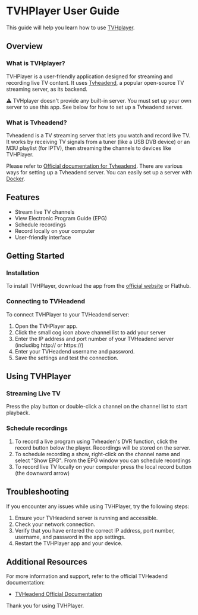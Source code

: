# TVHPlayer User Guide

This guide will help you learn how to use [TVHplayer](https://github.com/mfat/tvhplayer).

## Overview

### What is TVHplayer?
TVHPlayer is a user-friendly application designed for streaming and recording live TV content. It uses [Tvheadend](https://tvheadend.org/), a popular open-source TV streaming server, as its backend.

:warning: TVHplayer doesn't provide any built-in server. You must set up your own server to use this app. See below for how to set up a Tvheadend server. 

### What is Tvheadend?
Tvheadend is a TV streaming server that lets you watch and record live TV. It works by receiving TV signals from a tuner (like a USB DVB device) or an M3U playlist (for IPTV), then streaming the channels to devices like TVHPlayer.

Please refer to [Official documentation for Tvheadend](https://docs.tvheadend.org/documentation).
There are various ways for setting up a Tvheadend server. 
You can easily set up a server with [Docker](https://hub.docker.com/r/linuxserver/tvheadend).


## Features

- Stream live TV channels
- View Electronic Program Guide (EPG)
- Schedule recordings
- Record locally on your computer
- User-friendly interface


## Getting Started

### Installation

To install TVHPlayer, download the app from the [official website](https://github.com/mfat/tvhplayer) or Flathub.

### Connecting to TVHeadend

To connect TVHPlayer to your TVHeadend server:

1. Open the TVHPlayer app.
2. Click the small cog icon above channel list to add your server
3. Enter the IP address and port number of your TVHeadend server (includibg http:// or https://)
4. Enter your TVHeadend username and password.
5. Save the settings and test the connection.

## Using TVHPlayer

### Streaming Live TV

Press the play button or double-click a channel on the channel list to start playback.

### Schedule recordings

1. To record a live program using Tvheaden's DVR function, click the record button below the player. Recordings will be stored on the server.
2. To schedule recording a show, right-click on the channel name and select "Show EPG". From the EPG window you can schedule recordings
3. To record live TV locally on your computer press the local record button (the downward arrow)

## Troubleshooting

If you encounter any issues while using TVHPlayer, try the following steps:

1. Ensure your TVHeadend server is running and accessible.
2. Check your network connection.
3. Verify that you have entered the correct IP address, port number, username, and password in the app settings.
4. Restart the TVHPlayer app and your device.

## Additional Resources

For more information and support, refer to the official TVHeadend documentation:

- [TVHeadend Official Documentation](https://docs.tvheadend.org/documentation)

Thank you for using TVHPlayer.